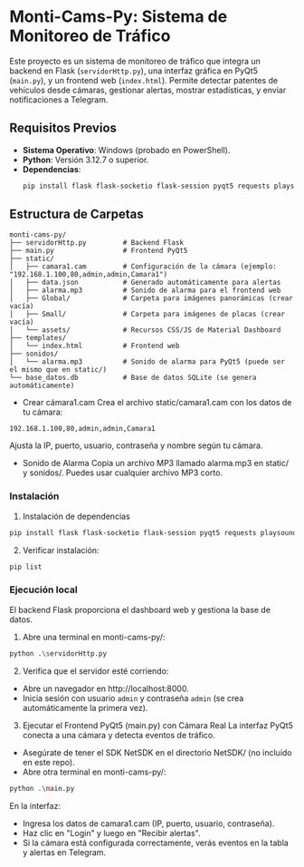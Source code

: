 # Monti-Cams-Py: Sistema de Monitoreo de Tráfico

Este proyecto es un sistema de monitoreo de tráfico que integra un backend en Flask (`servidorHttp.py`), una interfaz gráfica en PyQt5 (`main.py`), y un frontend web (`index.html`). Permite detectar patentes de vehículos desde cámaras, gestionar alertas, mostrar estadísticas, y enviar notificaciones a Telegram.

## Requisitos Previos

- **Sistema Operativo**: Windows (probado en PowerShell).
- **Python**: Versión 3.12.7 o superior.
- **Dependencias**:
  ```powershell
  pip install flask flask-socketio flask-session pyqt5 requests playsound==1.2.2

## Estructura de Carpetas
```
monti-cams-py/
├── servidorHttp.py         # Backend Flask
├── main.py                 # Frontend PyQt5
├── static/
│   ├── camara1.cam         # Configuración de la cámara (ejemplo: "192.168.1.100,80,admin,admin,Camara1")
│   ├── data.json           # Generado automáticamente para alertas
│   ├── alarma.mp3          # Sonido de alarma para el frontend web
│   ├── Global/             # Carpeta para imágenes panorámicas (crear vacía)
│   ├── Small/              # Carpeta para imágenes de placas (crear vacía)
│   └── assets/             # Recursos CSS/JS de Material Dashboard
├── templates/
│   └── index.html          # Frontend web
├── sonidos/
│   └── alarma.mp3          # Sonido de alarma para PyQt5 (puede ser el mismo que en static/)
└── base_datos.db           # Base de datos SQLite (se genera automáticamente)
```
- Crear cámara1.cam
Crea el archivo static/camara1.cam con los datos de tu cámara:
```
192.168.1.100,80,admin,admin,Camara1
```
Ajusta la IP, puerto, usuario, contraseña y nombre según tu cámara.
- Sonido de Alarma
Copia un archivo MP3 llamado alarma.mp3 en static/ y sonidos/. Puedes usar cualquier archivo MP3 corto.

### Instalación
1. Instalación de dependencias
```bash
pip install flask flask-socketio flask-session pyqt5 requests playsound==1.2.2
```
2. Verificar instalación:
```bash
pip list
```

### Ejecución local
El backend Flask proporciona el dashboard web y gestiona la base de datos.
1. Abre una terminal en monti-cams-py/:
```bash
python .\servidorHttp.py
```
2. Verifica que el servidor esté corriendo:
- Abre un navegador en http://localhost:8000.
- Inicia sesión con usuario `admin` y contraseña `admin` (se crea automáticamente la primera vez).

3. Ejecutar el Frontend PyQt5 (main.py) con Cámara Real
La interfaz PyQt5 conecta a una cámara y detecta eventos de tráfico.
- Asegúrate de tener el SDK NetSDK en el directorio NetSDK/ (no incluido en este repo).
- Abre otra terminal en monti-cams-py/:
```bash
python .\main.py
```
En la interfaz:
- Ingresa los datos de camara1.cam (IP, puerto, usuario, contraseña).
- Haz clic en "Login" y luego en "Recibir alertas".
- Si la cámara está configurada correctamente, verás eventos en la tabla y alertas en Telegram.










